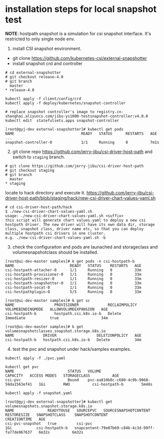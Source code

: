 # installation steps for local snapshot test
**NOTE**: hostpath snapshot is a simulation for csi snapshot interface. It's restricted to only single node env.

1. install CSI snapshot environment. 
- git clone https://github.com/kubernetes-csi/external-snapshotter
- install snapshot crd and controller

```
# cd external-snapshotter
# git checkout release-4.0
# git branch
  master
* release-4.0

kubectl apply -f client/config/crd
kubectl apply -f deploy/kubernetes/snapshot-controller

# replace snapshot controller's image to registry.cn-shanghai.aliyuncs.com/jibu-ys1000-testsnapshot-controller:v4.0.0
kubectl edit  statefulsets.apps snapshot-controller

[root@gyj-dev external-snapshotter]# kubectl get pods
NAME                              READY   STATUS      RESTARTS   AGE
...
snapshot-controller-0             1/1     Running     0          7m1s
```

2. git clone repo https://github.com/jerry-jibu/csi-driver-host-path and switch to `staging` branch.
```
# git clone https://github.com/jerry-jibu/csi-driver-host-path
# git checkout staging
# git branch
  master
* staging
```

locate to hack directory and execute it. 
https://github.com/jerry-jibu/csi-driver-host-path/blob/staging/hack/new-csi-driver-chart-values-yaml.sh 

```
# cd csi-driver-host-path/hack
$ ./new-csi-driver-chart-values-yaml.sh
usage: ./new-csi-driver-chart-values-yaml.sh <suffix>
this script will generate chart values.yaml to deploy a new csi hostpath driver. The new driver will have its own data dir, storage class, snapshot class, driver name etc, so that you can deploy multiple hostpath csi drivers in one cluster.
e.g. ./new-csi-driver-chart-values-yaml.sh -b
```

3. check the configuraiton and pods are launached and storageclass and volumesnapshotclass should be installed.

```
[root@ui-dev-master samples]# k get pods -n csi-hostpath-b
NAME                         READY   STATUS    RESTARTS   AGE
csi-hostpath-attacher-0      1/1     Running   0          33m
csi-hostpath-provisioner-0   1/1     Running   0          33m
csi-hostpath-resizer-0       1/1     Running   0          33m
csi-hostpath-snapshotter-0   1/1     Running   0          33m
csi-hostpath-socat-0         1/1     Running   0          33m
csi-hostpathplugin-0         5/5     Running   0          33m

[root@ui-dev-master samples]# k get sc
NAME                  PROVISIONER             RECLAIMPOLICY   VOLUMEBINDINGMODE   ALLOWVOLUMEEXPANSION   AGE
csi-hostpath-b        hostpath.csi.k8s.io-b   Delete          Immediate           true                   34m

[root@ui-dev-master samples]# k get volumesnapshotclasses.snapshot.storage.k8s.io
NAME             DRIVER                  DELETIONPOLICY   AGE
csi-hostpath-b   hostpath.csi.k8s.io-b   Delete           34m

```

4. test the pvc and snapshot under hack/samples examples.

```
kubectl apply -f ./pvc.yaml

kubectl get pvc
NAME                        STATUS   VOLUME                                     CAPACITY   ACCESS MODES   STORAGECLASS          AGE
csi-pvc                     Bound    pvc-ea810b8c-c680-4c9b-9068-58da1563ef41   1Gi        RWO          csi-hostpath-b        5m48s

kubectl apply -f snapshot.yaml

[root@gyj-dev external-snapshotter]# kubectl get volumesnapshots.snapshot.storage.k8s.io
NAME               READYTOUSE   SOURCEPVC   SOURCESNAPSHOTCONTENT   RESTORESIZE   SNAPSHOTCLASS    SNAPSHOTCONTENT                                    CREATIONTIME   AGE
csi-pvc-snapshot   true         csi-pvc                             1Gi           csi-hostpath-b   snapcontent-79e07b69-c84b-4c3d-99ff-fa77de967637   6m32s          6m32s

```
